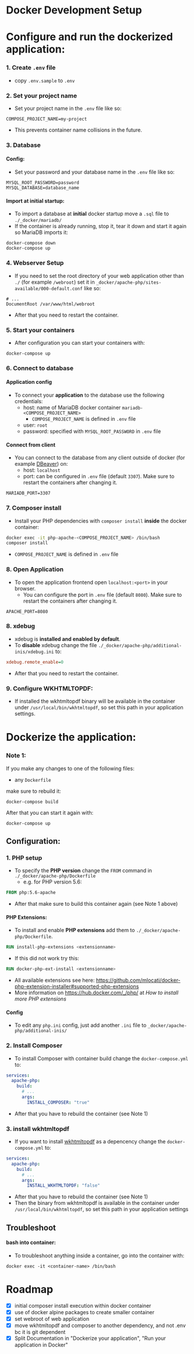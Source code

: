 # Docker Development Setup

# Configure and run the dockerized application:

### 1. Create `.env` file
- copy `.env.sample` to `.env`


### 2. Set your project name
- Set your project name in the `.env` file like so:
```dotenv
COMPOSE_PROJECT_NAME=my-project
```
- This prevents container name collisions in the future.


### 3. Database
#### Config:
- Set your password and your database name in the `.env` file like so:
```dotenv
MYSQL_ROOT_PASSWORD=password
MYSQL_DATABASE=database_name
```
#### Import at initial startup:
- To import a database at **initial** docker startup move a `.sql` file to `./_docker/mariadb/`
- If the container is already running, stop it, tear it down and start it again so MariaDB imports it:
```shell
docker-compose down
docker-compose up
```

### 4. Webserver Setup
- If you need to set the root directory of your web application other than `./` (for example `/webroot`) set it in `_docker/apache-php/sites-available/000-default.conf` like so:
```apacheconf
# ...
DocumentRoot /var/www/html/webroot
```
- After that you need to restart the container.


### 5. Start your containers
- After configuration you can start your containers with:
```shell
docker-compose up
```


### 6. Connect to database
#### Application config
- To connect your **application** to the database use the following credentials:
    - host: name of MariaDB docker container `mariadb-<COMPOSE_PROJECT_NAME>`
        - `COMPOSE_PROJECT_NAME` is defined in `.env` file
    - user: `root`
    - password: specified with `MYSQL_ROOT_PASSWORD` in `.env` file
  
#### Connect from client
- You can connect to the database from any client outside of docker (for example [DBeaver](https://dbeaver.io/)) on:
    - host: `localhost`
    - port: can be configured in `.env` file (default `3307`).  Make sure to restart the containers after changing it.
```dotenv
MARIADB_PORT=3307
```


### 7. Composer install
- Install your PHP dependencies with `composer install` **inside** the docker container:
```bash
docker exec -it php-apache-<COMPOSE_PROJECT_NAME> /bin/bash
composer install
```
- `COMPOSE_PROJECT_NAME` is defined in `.env` file


### 8. Open Application
- To open the application frontend open `localhost:<port>` in your browser.
    - You can configure the port in `.env` file (default `8080`). Make sure to restart the containers after changing it.
```dotenv
APACHE_PORT=8080
```


### 8. xdebug
- xdebug is **installed and enabled by default**.
- To **disable** xdebug change the file `./_docker/apache-php/additional-inis/xdebug.ini` to:
```ini
xdebug.remote_enable=0
```
- After that you need to restart the container.


### 9. Configure WKHTMLTOPDF:
- If installed the wkhtmltopdf binary will be available in the container under `/usr/local/bin/wkhtmltopdf`, so set this path in your application settings.



# Dockerize the application:


### Note 1:
If you make any changes to one of the following files:
- any `Dockerfile`

make sure to rebuild it:
```shell
docker-compose build
```
After that you can start it again with:
```shell
docker-compose up
```

## Configuration:

### 1. PHP setup
- To specify the **PHP version** change the `FROM` command in `./_docker/apache-php/Dockerfile`
    - e.g. for PHP version 5.6:
```dockerfile
FROM php:5.6-apache
```
- After that make sure to build this container again (see Note 1 above)

#### PHP Extensions:
- To install and enable **PHP extensions** add them to `./_docker/apache-php/Dockerfile`.
```dockerfile
RUN install-php-extensions <extensionname>
```
- If this did not work try this:
```dockerfile
RUN docker-php-ext-install <extensionname>
```
- All available extensions see here: https://github.com/mlocati/docker-php-extension-installer#supported-php-extensions
- More information on https://hub.docker.com/_/php/ at *How to install more PHP extensions*

#### Config
- To edit any `php.ini` config, just add another `.ini` file to `_docker/apache-php/additional-inis/`


### 2. Install Composer
- To install Composer with container build change the `docker-compose.yml` to:
```yaml
services:
  apache-php:
    build:
      # ...
      args:
        INSTALL_COMPOSER: "true"
```
- After that you have to rebuild the container (see Note 1)


### 3. install wkhtmltopdf
- If you want to install [wkhtmltopdf](https://wkhtmltopdf.org) as a depencency change the `docker-compose.yml` to:
```yaml
services:
  apache-php:
    build:
      # ...
      args:
        INSTALL_WKHTMLTOPDF: "false"
```
- After that you have to rebuild the container (see Note 1)
- Then the binary from wkhtmltopdf is available in the container under `/usr/local/bin/wkhtmltopdf`, so set this path in your application settings


## Troubleshoot
#### bash into container:
- To troubleshoot anything inside a container, go into the container with:
```shell
docker exec -it <container-name> /bin/bash
```


# Roadmap
* [x] initial composer install execution within docker container
* [x] use of docker alpine packages to create smaller container
* [x] set webroot of web application
* [x] move wkhtmltopdf and composer to another dependency, and not .env bc it is git dependent
* [x] Split Documentation in "Dockerize your application", "Run your application in Docker"
